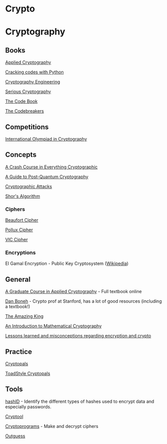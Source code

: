 # Crypto

# Cryptography

## Books

[Applied Cryptography](https://www.schneier.com/books/applied_cryptography/)

[Cracking codes with Python](https://nostarch.com/crackingcodes)

[Cryptography Engineering](https://www.schneier.com/books/cryptography_engineering/)

[Serious Cryptography](https://nostarch.com/seriouscrypto)

[The Code Book](https://en.wikipedia.org/wiki/The_Code_Book)

[The Codebreakers](https://en.wikipedia.org/wiki/The_Codebreakers)

## Competitions

[International Olympiad in Cryptography](https://nsucrypto.nsu.ru/)

## Concepts

[A Crash Course in Everything Cryptographic](https://medium.com/@lduck11007/a-crash-course-in-everything-cryptographic-50daa0fda482)

[A Guide to Post-Quantum Cryptography](https://hackernoon.com/a-guide-to-post-quantum-cryptography-d785a70ea04b)

[Cryptographic Attacks](https://en.wikipedia.org/wiki/Category:Cryptographic_attacks)

[Shor's Algorithm](https://www.scottaaronson.com/blog/?p=208)

### Ciphers

[Beaufort Cipher](http://practicalcryptography.com/ciphers/beaufort-cipher/)

[Pollux Cipher](https://www.dcode.fr/pollux-cipher)

[VIC Cipher](https://en.wikipedia.org/wiki/VIC_cipher)

### Encryptions

El Gamal Encryption - Public Key Cryptosystem ([Wikipedia](https://en.wikipedia.org/wiki/ElGamal_encryption#frb-inline))

## General

[A Graduate Course in Applied Cryptography](https://toc.cryptobook.us/) - Full textbook online

[Dan Boneh](https://crypto.stanford.edu/~dabo/) - Crypto prof at Stanford, has a lot of good resources (including a textbook!)

[The Amazing King](http://theamazingking.com/crypto.php)

[An Introduction to Mathematical Cryptography](https://www.math.brown.edu/~jhs/MathCryptoHome.html)

[Lessons learned and misconceptions regarding encryption and crypto](https://security.stackexchange.com/questions/2202/lessons-learned-and-misconceptions-regarding-encryption-and-cryptology/2206#2206)

## Practice

[Cryptopals](https://cryptopals.com/)

[ToadStyle Cryptopals](https://toadstyle.org/cryptopals/)

## Tools

[hashID](https://github.com/psypanda/hashID) - Identify the different types of hashes used to encrypt data and especially passwords.

[Cryptool](https://www.cryptool.org/en/cryptool-online)

[Cryptoprograms](http://www.cryptoprograms.com/) - Make and decrypt ciphers

[Outguess](https://web.archive.org/web/20150419030527/http://www.outguess.org/)
